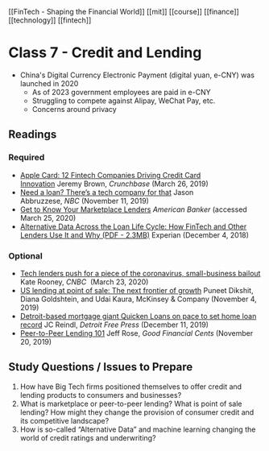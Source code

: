 [[FinTech - Shaping the Financial World]] [[mit]] [[course]] [[finance]] [[technology]] [[fintech]]

# Class 7 - Credit and Lending
- China's Digital Currency Electronic Payment (digital yuan, e-CNY) was launched in 2020
	- As of 2023 government employees are paid in e-CNY
	- Struggling to compete against Alipay, WeChat Pay, etc.
	- Concerns around privacy
## Readings
### Required
- [Apple Card: 12 Fintech Companies Driving Credit Card Innovation](https://about.crunchbase.com/blog/apple-credit-card-innovation/) Jeremy Brown, _Crunchbase_ (March 26, 2019)
- [Need a loan? There’s a tech company for that](https://www.nbcnews.com/tech/tech-news/need-loan-there-s-tech-company-n1079916) Jason Abbruzzese, _NBC_ (November 11, 2019)
- [Get to Know Your Marketplace Lenders](https://www.americanbanker.com/slideshow/get-to-know-your-marketplace-lenders) _American Banker_ (accessed March 25, 2020)
- [Alternative Data Across the Loan Life Cycle: How FinTech and Other Lenders Use It and Why (PDF - 2.3MB)](https://www.experian.com/assets/consumer-information/reports/Experian_Aite_AltDataReport_Final_120418.pdf?elqTrackId=7714eff9f5204e7ca8517e8966438157&elqaid=3910&elqat=2) Experian (December 4, 2018)
### Optional
- [Tech lenders push for a piece of the coronavirus, small-business bailout](https://www.cnbc.com/2020/03/23/tech-lenders-push-for-a-piece-of-the-coronavirus-bailout.html) Kate Rooney, _CNBC_  (March 23, 2020)
- [US lending at point of sale: The next frontier of growth](https://www.mckinsey.com/industries/financial-services/our-insights/banking-matters/us-lending-at-point-of-sale-the-next-frontier-of-growth) Puneet Dikshit, Diana Goldshtein, and Udai Kaura, McKinsey & Company (November 4, 2019)
- [Detroit-based mortgage giant Quicken Loans on pace to set home loan record](https://www.freep.com/story/money/business/2019/12/11/detroit-quicken-loans-sets-mortgage-volume-record/2633361001/) JC Reindl, _Detroit Free Press_ (December 11, 2019)
- [Peer-to-Peer Lending 101](https://www.goodfinancialcents.com/peer-to-peer-lending/) Jeff Rose, _Good Financial Cents_ (November 20, 2019)
## Study Questions / Issues to Prepare
1. How have Big Tech firms positioned themselves to offer credit and lending products to consumers and businesses?
2. What is marketplace or peer-to-peer lending? What is point of sale lending? How might they change the provision of consumer credit and its competitive landscape?
3. How is so-called “Alternative Data” and machine learning changing the world of credit ratings and underwriting?